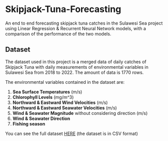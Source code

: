 # Skipjack-Tuna-Forecasting

An end to end forecasting skipjack tuna catches in the Sulawesi Sea project using Linear Regression & Recurrent Neural Network models, with a comparison of the performance of the two models.

## Dataset
The dataset used in this project is a merged data of daily catches of Skipjack Tuna with daily measurements of environmental variables in Sulawesi Sea from 2018 to 2022. The amount of data is 1770 rows.

The environmental variables contained in the dataset are:   
1. **Sea Surface Temperatures** (m/s)   
2. **Chlorophyll Levels** (mg/m^3) 
3. **Northward & Eastward Wind Velocities** (m/s) 
4. **Northward & Eastward Seawater Velocities** (m/s)
5. **Wind & Seawater Magnitude** without considering direction (m/s)
6. **Wind & Seawater Direction**
7. **Fishing season**   

You can see the full dataset [HERE](https://drive.google.com/file/d/1wMW3ljotmVUdqro7FFo9lgt8AQp015mC/view?usp=sharing) (the dataset is in CSV format)
